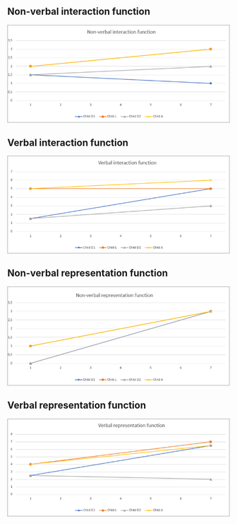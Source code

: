 ## Non-verbal interaction function
![Non-verbal interaction function](https://github.com/opasta/NSDSK/blob/main/Graphs/pin.png)
  
## Verbal interaction function
![Verbal interaction function](https://github.com/opasta/NSDSK/blob/main/Graphs/vin.png)
  
## Non-verbal representation function
![Non-verbal representation function](https://github.com/opasta/NSDSK/blob/main/Graphs/pr.png)
  
## Verbal representation function
![Verbal representation function](https://github.com/opasta/NSDSK/blob/main/Graphs/vr.png)
